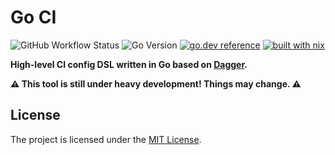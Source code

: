 # Go CI

![GitHub Workflow Status](https://img.shields.io/github/actions/workflow/status/sagikazarmark/goci/ci.yaml?style=flat-square)
![Go Version](https://img.shields.io/badge/go%20version-%3E=1.19-61CFDD.svg?style=flat-square)
[![go.dev reference](https://img.shields.io/badge/go.dev-reference-007d9c?logo=go&logoColor=white&style=flat-square)](https://pkg.go.dev/mod/github.com/sagikazarmark/goci)
[![built with nix](https://img.shields.io/badge/builtwith-nix-7d81f7?style=flat-square)](https://builtwithnix.org)

**High-level CI config DSL written in Go based on [Dagger](https://dagger.io/).**

**⚠️ This tool is still under heavy development! Things may change. ⚠️**


## License

The project is licensed under the [MIT License](LICENSE).
